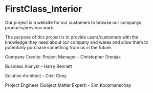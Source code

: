 # FirstClass_Interior
Our project is a website for our customers to browse our companys products/previous work.

The purpose of this project is to provide users/customers with the knowledge they need about our company and wares and allow them to potentially purchase something from us in the future.

Company Credits:
Project Manager - Christopher Dronjak

Business Analyst - Harry Bennett

Solution Architect - Crist Choy

Project Engineer (Subject Matter Expert) - Sim Koopmanschap
